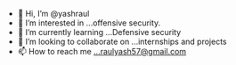- 👋 Hi, I’m @yashraul
- 👀 I’m interested in ...offensive security.
- 🌱 I’m currently learning ...Defensive security
- 💞️ I’m looking to collaborate on ...internships and projects
- 📫 How to reach me ...raulyash57@gmail.com

<!---
yashraul/yashraul is a ✨ special ✨ repository because its `README.md` (this file) appears on your GitHub profile.
You can click the Preview link to take a look at your changes.
--->
